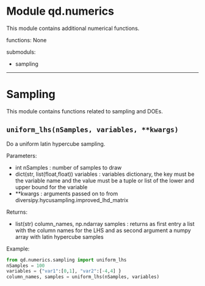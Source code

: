 
# Module qd.numerics

This module contains additional numerical functions.

functions: None

submoduls:
  - sampling

---------
# Sampling

This module contains functions related to sampling and DOEs.

## ```uniform_lhs(nSamples, variables, **kwargs)```

Do a uniform latin hypercube sampling.

Parameters:
  - int nSamples : number of samples to draw
  - dict(str, list(float,float)) variables : variables dictionary, the key must be the variable name and the value must be a tuple or list of the lower and upper bound for the variable
  - **kwargs : arguments passed on to from diversipy.hycusampling.improved_lhd_matrix

Returns:
  - list(str) column_names, np.ndarray samples : returns as first entry a list with the column names for the LHS and as second argument a numpy array with latin hypercube samples

Example:
```python
from qd.numerics.sampling import uniform_lhs
nSamples = 100
variables = {"var1":[0,1], "var2":[-4,4] }
column_names, samples = uniform_lhs(nSamples, variables)
```
